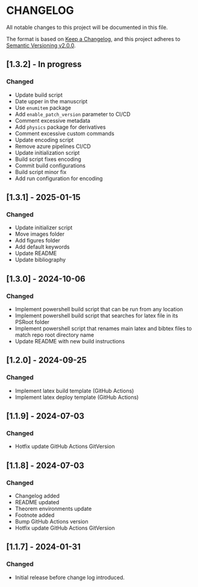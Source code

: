 # CHANGELOG

All notable changes to this project will be documented in this file.

The format is based on [Keep a Changelog](https://keepachangelog.com/en/1.0.0/),
and this project adheres to [Semantic Versioning v2.0.0](https://semver.org/spec/v2.0.0.html).

[//]: # (## [1.0.0] - In progress)

[//]: # ()
[//]: # (### Changed)

## [1.3.2] - In progress

### Changed

- Update build script
- Date upper in the manuscript
- Use `enumitem` package
- Add `enable_patch_version` parameter to CI/CD
- Comment excessive metadata
- Add `physics` package for derivatives
- Comment excessive custom commands
- Update encoding script
- Remove azure pipelines CI/CD
- Update initialization script
- Build script fixes encoding
- Commit build configurations
- Build script minor fix
- Add run configuration for encoding

## [1.3.1] - 2025-01-15

### Changed

- Update initializer script
- Move images folder
- Add figures folder
- Add default keywords
- Update README
- Update bibliography


## [1.3.0] - 2024-10-06

### Changed

- Implement powershell build script that can be run from any location
- Implement powershell build script that searches for latex file in its PSRoot folder
- Implement powershell script that renames main latex and bibtex files to match repo root directory name
- Update README with new build instructions

## [1.2.0] - 2024-09-25

### Changed

- Implement latex build template (GitHub Actions)
- Implement latex deploy template (GitHub Actions)

## [1.1.9] - 2024-07-03

### Changed

- Hotfix update GitHub Actions GitVersion

## [1.1.8] - 2024-07-03

### Changed

- Changelog added
- README updated
- Theorem environments update
- Footnote added
- Bump GitHub Actions version
- Hotfix update GitHub Actions GitVersion

## [1.1.7] - 2024-01-31

### Changed

- Initial release before change log introduced.
